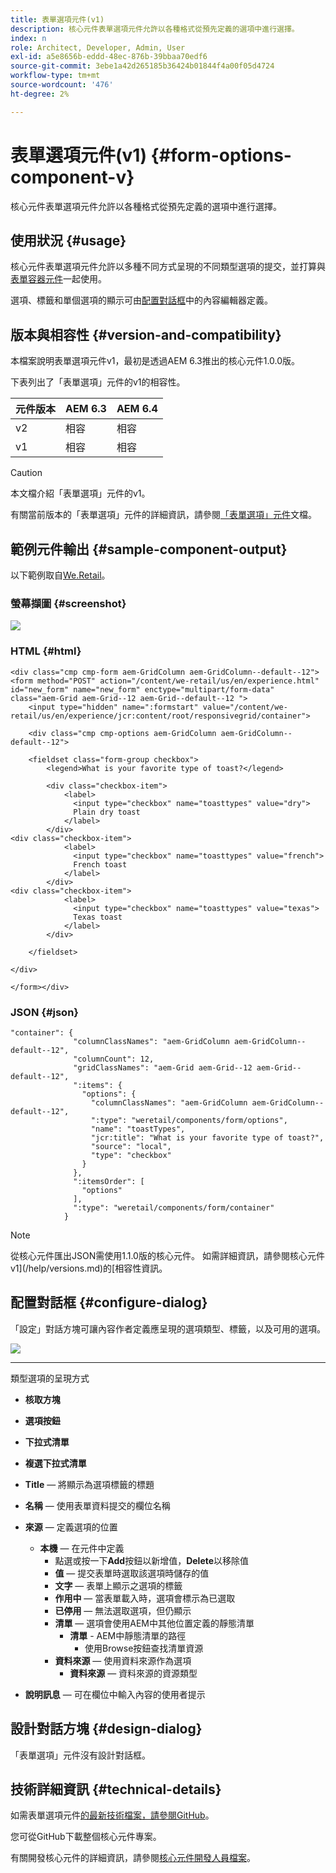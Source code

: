 ```yaml
---
title: 表單選項元件(v1)
description: 核心元件表單選項元件允許以各種格式從預先定義的選項中進行選擇。
index: n
role: Architect, Developer, Admin, User
exl-id: a5e8656b-eddd-48ec-876b-39bbaa70edf6
source-git-commit: 3ebe1a42d265185b36424b01844f4a00f05d4724
workflow-type: tm+mt
source-wordcount: '476'
ht-degree: 2%

---
```


# 表單選項元件(v1) {#form-options-component-v}

核心元件表單選項元件允許以各種格式從預先定義的選項中進行選擇。

## 使用狀況 {#usage}

核心元件表單選項元件允許以多種不同方式呈現的不同類型選項的提交，並打算與[表單容器元件](form-container-v1.md)一起使用。

選項、標籤和單個選項的顯示可由[配置對話框](#configure-dialog)中的內容編輯器定義。

## 版本與相容性 {#version-and-compatibility}

本檔案說明表單選項元件v1，最初是透過AEM 6.3推出的核心元件1.0.0版。

下表列出了「表單選項」元件的v1的相容性。

| 元件版本 | AEM 6.3 | AEM 6.4 |
|--- |--- |--- |
| v2 | 相容 | 相容 |
| v1 | 相容 | 相容 |

>[!CAUTION]
>
>本文檔介紹「表單選項」元件的v1。
>
>有關當前版本的「表單選項」元件的詳細資訊，請參閱[「表單選項」元件](/help/components/forms/form-options.md)文檔。

## 範例元件輸出 {#sample-component-output}

以下範例取自[We.Retail](https://helpx.adobe.com/experience-manager/6-4/sites/developing/using/we-retail.html)。

### 螢幕擷圖 {#screenshot}

![](/help/assets/chlimage_1-89.png)

### HTML {#html}

```
<div class="cmp cmp-form aem-GridColumn aem-GridColumn--default--12">
<form method="POST" action="/content/we-retail/us/en/experience.html" id="new_form" name="new_form" enctype="multipart/form-data" class="aem-Grid aem-Grid--12 aem-Grid--default--12 ">
    <input type="hidden" name=":formstart" value="/content/we-retail/us/en/experience/jcr:content/root/responsivegrid/container">
    
    <div class="cmp cmp-options aem-GridColumn aem-GridColumn--default--12">

    <fieldset class="form-group checkbox">
        <legend>What is your favorite type of toast?</legend>
        
        <div class="checkbox-item">
            <label>
              <input type="checkbox" name="toasttypes" value="dry">
              Plain dry toast
            </label>
        </div>
<div class="checkbox-item">
            <label>
              <input type="checkbox" name="toasttypes" value="french">
              French toast
            </label>
        </div>
<div class="checkbox-item">
            <label>
              <input type="checkbox" name="toasttypes" value="texas">
              Texas toast
            </label>
        </div>

    </fieldset>
    
</div>
    
</form></div>
```

### JSON {#json}

```
"container": {
              "columnClassNames": "aem-GridColumn aem-GridColumn--default--12",
              "columnCount": 12,
              "gridClassNames": "aem-Grid aem-Grid--12 aem-Grid--default--12",
              ":items": {
                "options": {
                  "columnClassNames": "aem-GridColumn aem-GridColumn--default--12",
                  ":type": "weretail/components/form/options",
                  "name": "toastTypes",
                  "jcr:title": "What is your favorite type of toast?",
                  "source": "local",
                  "type": "checkbox"
                }
              },
              ":itemsOrder": [
                "options"
              ],
              ":type": "weretail/components/form/container"
            }
```

>[!NOTE]
>
>從核心元件匯出JSON需使用1.1.0版的核心元件。 如需詳細資訊，請參閱核心元件v1](/help/versions.md)的[相容性資訊。

## 配置對話框 {#configure-dialog}

「設定」對話方塊可讓內容作者定義應呈現的選項類型、標籤，以及可用的選項。

![](/help/assets/chlimage_1-90.png)

* ****
類型選項的呈現方式

   * **核取方塊**
   * **選項按鈕**
   * **下拉式清單**
   * **複選下拉式清單**

* **Title**  — 將顯示為選項標籤的標題
* **名稱**  — 使用表單資料提交的欄位名稱
* **來源**  — 定義選項的位置

   * **本機**  — 在元件中定義
      * 點選或按一下&#x200B;**Add**&#x200B;按鈕以新增值，**Delete**&#x200B;以移除值
      * **值**  — 提交表單時選取該選項時儲存的值
      * **文字**  — 表單上顯示之選項的標籤
      * **作用中**  — 當表單載入時，選項會標示為已選取
      * **已停用**  — 無法選取選項，但仍顯示
      * **清單**  — 選項會使用AEM中其他位置定義的靜態清單
         * **清單**  - AEM中靜態清單的路徑
            * 使用Browse按鈕查找清單資源
      * **資料來源**  — 使用資料來源作為選項
         * **資料來源**  — 資料來源的資源類型
* **說明訊息**  — 可在欄位中輸入內容的使用者提示

## 設計對話方塊 {#design-dialog}

「表單選項」元件沒有設計對話框。

## 技術詳細資訊 {#technical-details}

如需表單選項元件[的最新技術檔案，請參閱GitHub](https://github.com/adobe/aem-core-wcm-components/tree/master/content/src/content/jcr_root/apps/core/wcm/components/form/options/v1/options)。

您可從GitHub下載整個核心元件專案。

有關開發核心元件的詳細資訊，請參閱[核心元件開發人員檔案](/help/developing/overview.md)。
